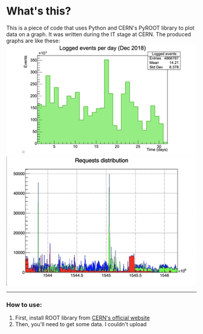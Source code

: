 # What's this?
This is a piece of code that uses Python and CERN's PyROOT library to plot data on a graph. It was written during the
IT stage at CERN. The produced graphs are like these:
![plot1](plot1.png "Plot 1") ![plot2](plot2.png "Plot 2")

---

### How to use:

1. First, install ROOT library from [CERN's official website](https://root.cern.ch/downloading-root)
1. Then, you'll need to get some data. I couldn't upload 

 